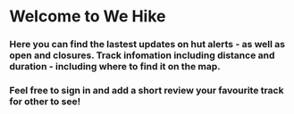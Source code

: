 # Welcome to We Hike 

### Here you can find the lastest updates on hut alerts - as well as open and closures. Track infomation including distance and duration - including where to find it on the map. 

### Feel free to sign in and add a short review your favourite track for other to see! 

